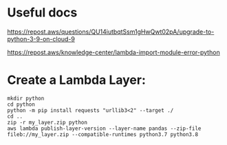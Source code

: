  
# Useful docs

 https://repost.aws/questions/QU14iutbqtSsm1gHwQwt02pA/upgrade-to-python-3-9-on-cloud-9
 
 https://repost.aws/knowledge-center/lambda-import-module-error-python
 

# Create a Lambda Layer:

```
mkdir python
cd python
python -m pip install requests "urllib3<2" --target ./
cd ..
zip -r my_layer.zip python
aws lambda publish-layer-version --layer-name pandas --zip-file fileb://my_layer.zip --compatible-runtimes python3.7 python3.8
```